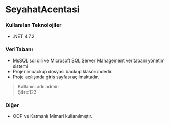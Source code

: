 # SeyahatAcentasi

### Kullanılan Teknolojiler
* .NET 4.7.2

### VeriTabanı
* MsSQL sql dili ve Microsoft SQL Server Management veritabanı yönetim sistemi
* Projenin backup dosyası backup klasöründedir.
* Proje açılışında giriş sayfası açılmaktadır.
>Kullanıcı adı: admin  
>Şifre:123

### Diğer
* OOP ve Katmanlı Mimari kullanılmıştır.
